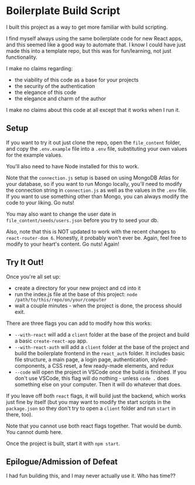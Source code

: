 # Boilerplate Build Script
I built this project as a way to get more familiar with build scripting.

I find myself always using the same boilerplate code for new React apps, and this seemed like a good way to automate that. I know I could have just made this into a template repo, but this was for fun/learning, not just functionality.

I make no claims regarding:
- the viability of this code as a base for your projects
- the security of the authentication
- the elegance of this code
- the elegance and charm of the author

I make no claims about this code at all except that it works when I run it.

## Setup
If you want to try it out just clone the repo, open the `file_content` folder, and copy the `.env.example` file into a `.env` file, substituting your own values for the example values.

You'll also need to have Node installed for this to work.

Note that the `connection.js` setup is based on using MongoDB Atlas for your database, so if you want to run Mongo locally, you'll need to modify the connection string in `connection.js` as well as the values in the `.env` file. If you want to use something other than Mongo, you can always modify the code to your liking. Go nuts!

You may also want to change the user date in `file_content/seeds/users.json` before you try to seed your db.

Also, note that this is NOT updated to work with the recent changes to `react-router-dom 6`. Honestly, it probably won't ever be. Again, feel free to modify to your heart's content. Go nuts! Again!

## Try It Out!
Once you're all set up:
- create a directory for your new project and cd into it
- run the index.js file at the base of this project:
`node /path/to/this/repo/on/your/computer`
- wait a couple minutes - when the project is done, the process should exit.

There are three flags you can add to modify how this works:
- `--with-react` will add a `client` folder at the base of the project and build a basic `create-react-app` app.
- `--with-react-auth` will add a `client` folder at the base of the project and build the boilerplate frontend in the `react_auth` folder. It includes basic file structure, a main page, a login page, authentication, styled-components, a CSS reset, a few ready-made elements, and redux
- `--code` will open the project in VSCode once the build is finished. If you don't use VSCode, this flag will do nothing - unless `code .` does something else on your computer. Then it will do whatever that does.

If you leave off both `react` flags, it will build just the backend, which works just fine by itself (but you may want to modify the start scripts in the `package.json` so they don't try to open a `client` folder and run `start` in there, too).

Note that you cannot use both react flags together. That would be dumb. You cannot dumb here.

Once the project is built, start it with `npm start`.

## Epilogue/Admission of Defeat
I had fun building this, and I may never actually use it. Who has time??
